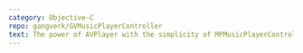 ```yaml
---
category: Objective-C
repo: gangverk/GVMusicPlayerController
text: The power of AVPlayer with the simplicity of MPMusicPlayerController.
---
```

